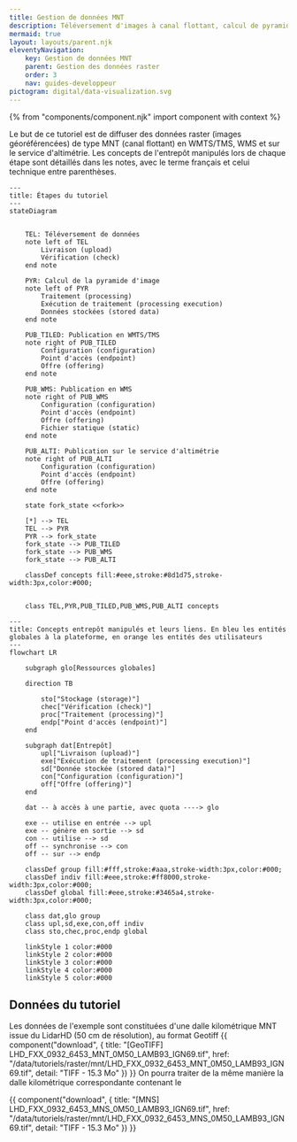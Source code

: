 ```yaml
---
title: Gestion de données MNT
description: Téléversement d'images à canal flottant, calcul de pyramides, diffusion en WMS et utilisation dans le service d'altimétrie
mermaid: true
layout: layouts/parent.njk
eleventyNavigation:
    key: Gestion de données MNT
    parent: Gestion des données raster
    order: 3
    nav: guides-developpeur
pictogram: digital/data-visualization.svg
---
```


{% from "components/component.njk" import component with context %}

Le but de ce tutoriel est de diffuser des données raster (images géoréférencées) de type MNT (canal flottant) en WMTS/TMS, WMS et sur le service d'altimétrie. Les concepts de l'entrepôt manipulés lors de chaque étape sont détaillés dans les notes, avec le terme français et celui technique entre parenthèses.

```mermaid
---
title: Étapes du tutoriel
---
stateDiagram


    TEL: Téléversement de données
    note left of TEL
        Livraison (upload)
        Vérification (check)
    end note

    PYR: Calcul de la pyramide d'image
    note left of PYR
        Traitement (processing)
        Exécution de traitement (processing execution)
        Données stockées (stored data)
    end note

    PUB_TILED: Publication en WMTS/TMS
    note right of PUB_TILED
        Configuration (configuration)
        Point d'accès (endpoint)
        Offre (offering)
    end note

    PUB_WMS: Publication en WMS
    note right of PUB_WMS
        Configuration (configuration)
        Point d'accès (endpoint)
        Offre (offering)
        Fichier statique (static)
    end note

    PUB_ALTI: Publication sur le service d'altimétrie
    note right of PUB_ALTI
        Configuration (configuration)
        Point d'accès (endpoint)
        Offre (offering)
    end note

    state fork_state <<fork>>

    [*] --> TEL
    TEL --> PYR
    PYR --> fork_state
    fork_state --> PUB_TILED
    fork_state --> PUB_WMS
    fork_state --> PUB_ALTI

    classDef concepts fill:#eee,stroke:#8d1d75,stroke-width:3px,color:#000;


    class TEL,PYR,PUB_TILED,PUB_WMS,PUB_ALTI concepts
```

```mermaid
---
title: Concepts entrepôt manipulés et leurs liens. En bleu les entités globales à la plateforme, en orange les entités des utilisateurs
---
flowchart LR

	subgraph glo[Ressources globales]

    direction TB

        sto["Stockage (storage)"]
        chec["Vérification (check)"]
        proc["Traitement (processing)"]
        endp["Point d'accès (endpoint)"]
    end

	subgraph dat[Entrepôt]
        upl["Livraison (upload)"]
        exe["Exécution de traitement (processing execution)"]
        sd["Donnée stockée (stored data)"]
        con["Configuration (configuration)"]
        off["Offre (offering)"]
	end

    dat -- à accès à une partie, avec quota ----> glo

    exe -- utilise en entrée --> upl
    exe -- génère en sortie --> sd
    con -- utilise --> sd
    off -- synchronise --> con
    off -- sur --> endp

    classDef group fill:#fff,stroke:#aaa,stroke-width:3px,color:#000;
    classDef indiv fill:#eee,stroke:#ff8000,stroke-width:3px,color:#000;
	classDef global fill:#eee,stroke:#3465a4,stroke-width:3px,color:#000;

    class dat,glo group
    class upl,sd,exe,con,off indiv
    class sto,chec,proc,endp global

    linkStyle 1 color:#000
    linkStyle 2 color:#000
    linkStyle 3 color:#000
    linkStyle 4 color:#000
    linkStyle 5 color:#000
```

## Données du tutoriel

Les données de l'exemple sont constituées d'une dalle kilométrique MNT issue du LidarHD (50 cm de résolution), au format Geotiff 
{{ component("download", {
    title: "[GeoTIFF] LHD_FXX_0932_6453_MNT_0M50_LAMB93_IGN69.tif",
    href: "/data/tutoriels/raster/mnt/LHD_FXX_0932_6453_MNT_0M50_LAMB93_IGN69.tif",
    detail: "TIFF - 15.3 Mo"
}) }}
On pourra traiter de la même manière la dalle kilométrique correspondante contenant le 

{{ component("download", {
    title: "[MNS] LHD_FXX_0932_6453_MNS_0M50_LAMB93_IGN69.tif",
    href: "/data/tutoriels/raster/mnt/LHD_FXX_0932_6453_MNS_0M50_LAMB93_IGN69.tif",
    detail: "TIFF - 15.3 Mo"
}) }}
